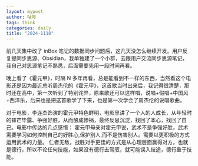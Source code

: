 ```yaml
---
layout: mypost
author: 咕咚
tags: think
categories: daily
title: "2024-1118"
---
```


前几天集中改了 inBox 笔记的数据同步问题后，这几天没怎么继续开发。用户反复提同步思源、Obsidian，我单独建了一个小群，去跟用户交流同步思源笔记，我自己对思源笔记不熟悉，后面需要先用一段时间再看。

晚上看了《霍元甲》，时隔 N 多年再看，总是能看到不一样的东西，当然看这个电影还是因为最近总听周杰伦的《霍元甲》，这首歌当时出来后，我记得很清楚，那时还在高中，第一次听到了特别诧异，原来歌还可以这样唱，说唱+假唱+中国风+西洋乐，后来也是把这首歌学了下来，也是第一次学会了周杰伦的说唱歌曲。

对于电影，李连杰饰演的霍元甲特色鲜明，电影里讲了一个人的人成长，从年轻时的锋芒毕露、争强好胜，从而酿成惨祸，最终反思沉淀，找回了本心，找回了自己。电影中传达的几点感悟：
霍元甲母亲对霍元甲说，武术不是争强好胜，武术需要学习如何控制自己的好胜心,保护别人,而不是伤害别人。需要以更积极的方式运用武术的力量。
仁者无敌，战胜对手更佳的方式是从心理层面赢得对方，也就是德行，所以不论任何技能，如果没有德行去驾驭，就可能误入歧途，德行重于技能。
